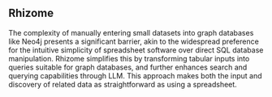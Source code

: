 ## Rhizome

The complexity of manually entering small datasets into graph databases like Neo4j presents a significant barrier, akin to the widespread preference for the intuitive simplicity of spreadsheet software over direct SQL database manipulation. Rhizome simplifies this by transforming tabular inputs into queries suitable for graph databases, and further enhances search and querying capabilities through LLM. This approach makes both the input and discovery of related data as straightforward as using a spreadsheet.

